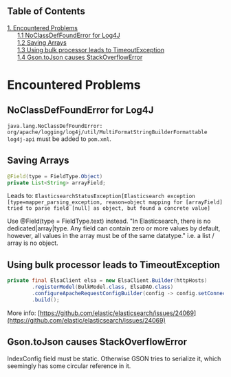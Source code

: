 ## Table of Contents
[1. Encountered Problems](#encountered-problems)<br>
&nbsp;&nbsp;&nbsp;&nbsp;&nbsp;&nbsp;[1.1 NoClassDefFoundError for Log4J](#noclassdeffounderror-for-log4j)<br>
&nbsp;&nbsp;&nbsp;&nbsp;&nbsp;&nbsp;[1.2 Saving Arrays](#saving-arrays)<br>
&nbsp;&nbsp;&nbsp;&nbsp;&nbsp;&nbsp;[1.3 Using bulk processor leads to TimeoutException](#using-bulk-processor-leads-to-timeoutexception)<br>
&nbsp;&nbsp;&nbsp;&nbsp;&nbsp;&nbsp;[1.4 Gson.toJson causes StackOverflowError](#gsontojson-causes-stackoverflowerror)<br>
# Encountered Problems
## NoClassDefFoundError for Log4J

`java.lang.NoClassDefFoundError: org/apache/logging/log4j/util/MultiFormatStringBuilderFormattable`<br/>`log4j-api` must be added to `pom.xml`.

## Saving Arrays

```JAVA
@Field(type = FieldType.Object)
private List<String> arrayField;
```


Leads to: `ElasticsearchStatusException[Elasticsearch exception [type=mapper_parsing_exception, reason=object mapping for [arrayField] tried to parse field [null] as object, but found a concrete value]`


Use @Field(type = FieldType.text) instead. "In Elasticsearch, there is no dedicated|array|type. Any field can contain zero or more values by default, however, all values in the array must be of the same datatype." i.e. a list / array is no object.

## Using bulk processor leads to TimeoutException

```JAVA
private final ElsaClient elsa = new ElsaClient.Builder(httpHosts)
        .registerModel(BulkModel.class, ElsaDAO.class)
        .configureApacheRequestConfigBuilder(config -> config.setConnectionRequestTimeout(0))
        .build();
```


More info: [https://github.com/elastic/elasticsearch/issues/24069](https://github.com/elastic/elasticsearch/issues/24069)

## Gson.toJson causes StackOverflowError

IndexConfig field must be static. Otherwise GSON tries to serialize it, which seemingly has some circular reference in it.


